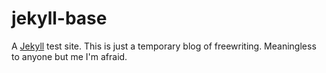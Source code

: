 # jekyll-base
A [Jekyll](https://jekyllrb.com/) test site. This is just a temporary blog of freewriting. Meaningless to anyone but me I'm afraid.
